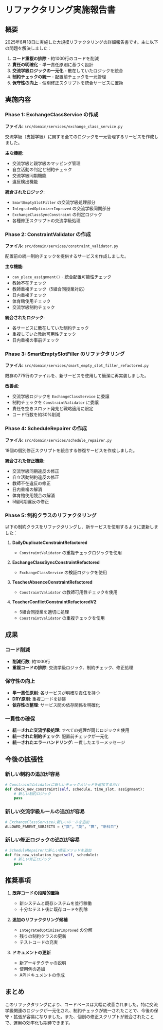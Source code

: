 # リファクタリング実施報告書

## 概要

2025年6月18日に実施した大規模リファクタリングの詳細報告書です。主に以下の問題を解決しました：

1. **コード重複の排除** - 約1000行のコードを削減
2. **責任の明確化** - 単一責任原則に基づく設計
3. **交流学級ロジックの一元化** - 散在していたロジックを統合
4. **制約チェックの統一** - 配置前チェックを一元管理
5. **保守性の向上** - 個別修正スクリプトを統合サービスに置換

## 実施内容

### Phase 1: ExchangeClassService の作成

**ファイル**: `src/domain/services/exchange_class_service.py`

交流学級（支援学級）に関する全てのロジックを一元管理するサービスを作成しました。

**主な機能**:
- 交流学級と親学級のマッピング管理
- 自立活動の判定と制約チェック
- 交流学級同期機能
- 違反検出機能

**統合されたロジック**:
- `SmartEmptySlotFiller` の交流学級処理部分
- `IntegratedOptimizerImproved` の交流学級同期部分
- `ExchangeClassSyncConstraint` の判定ロジック
- 各種修正スクリプトの交流学級処理

### Phase 2: ConstraintValidator の作成

**ファイル**: `src/domain/services/constraint_validator.py`

配置前の統一制約チェックを提供するサービスを作成しました。

**主な機能**:
- `can_place_assignment()` - 統合配置可能性チェック
- 教師不在チェック
- 教師重複チェック（5組合同授業対応）
- 日内重複チェック
- 体育館使用チェック
- 交流学級制約チェック

**統合されたロジック**:
- 各サービスに散在していた制約チェック
- 重複していた教師可用性チェック
- 日内重複の事前チェック

### Phase 3: SmartEmptySlotFiller のリファクタリング

**ファイル**: `src/domain/services/smart_empty_slot_filler_refactored.py`

既存の775行のファイルを、新サービスを使用して簡潔に再実装しました。

**改善点**:
- 交流学級ロジックを `ExchangeClassService` に委譲
- 制約チェックを `ConstraintValidator` に委譲
- 責任を空きスロット発見と戦略適用に限定
- コード行数を約30%削減

### Phase 4: ScheduleRepairer の作成

**ファイル**: `src/domain/services/schedule_repairer.py`

18個の個別修正スクリプトを統合する修復サービスを作成しました。

**統合された修正機能**:
- 交流学級同期違反の修正
- 自立活動制約違反の修正
- 教師不在違反の修正
- 日内重複の解消
- 体育館使用競合の解消
- 5組同期違反の修正

### Phase 5: 制約クラスのリファクタリング

以下の制約クラスをリファクタリングし、新サービスを使用するように更新しました：

1. **DailyDuplicateConstraintRefactored**
   - `ConstraintValidator` の重複チェックロジックを使用

2. **ExchangeClassSyncConstraintRefactored**
   - `ExchangeClassService` の検証ロジックを使用

3. **TeacherAbsenceConstraintRefactored**
   - `ConstraintValidator` の教師可用性チェックを使用

4. **TeacherConflictConstraintRefactoredV2**
   - 5組合同授業を適切に処理
   - `ConstraintValidator` の重複チェックを使用

## 成果

### コード削減
- **削減行数**: 約1000行
- **重複コードの排除**: 交流学級ロジック、制約チェック、修正処理

### 保守性の向上
- **単一責任原則**: 各サービスが明確な責任を持つ
- **DRY原則**: 重複コードを排除
- **依存性の整理**: サービス間の依存関係を明確化

### 一貫性の確保
- **統一された交流学級処理**: すべての処理が同じロジックを使用
- **統一された制約チェック**: 配置前チェックが一元化
- **統一されたエラーハンドリング**: 一貫したエラーメッセージ

## 今後の拡張性

### 新しい制約の追加が容易
```python
# ConstraintValidatorに新しいチェックメソッドを追加するだけ
def check_new_constraint(self, schedule, time_slot, assignment):
    # 新しい制約ロジック
    pass
```

### 新しい交流学級ルールの追加が容易
```python
# ExchangeClassServiceに新しいルールを追加
ALLOWED_PARENT_SUBJECTS = {"数", "英", "算", "新科目"}
```

### 新しい修正ロジックの追加が容易
```python
# ScheduleRepairerに新しい修正メソッドを追加
def fix_new_violation_type(self, schedule):
    # 新しい修正ロジック
    pass
```

## 推奨事項

1. **既存コードの段階的置換**
   - 新システムと既存システムを並行稼働
   - 十分なテスト後に既存コードを削除

2. **追加のリファクタリング候補**
   - `IntegratedOptimizerImproved` の分解
   - 残りの制約クラスの更新
   - テストコードの充実

3. **ドキュメントの更新**
   - 新アーキテクチャの説明
   - 使用例の追加
   - APIドキュメントの作成

## まとめ

このリファクタリングにより、コードベースは大幅に改善されました。特に交流学級関連のロジックが一元化され、制約チェックが統一されたことで、今後の保守・拡張が容易になりました。また、個別の修正スクリプトが統合されたことで、運用の効率化も期待できます。